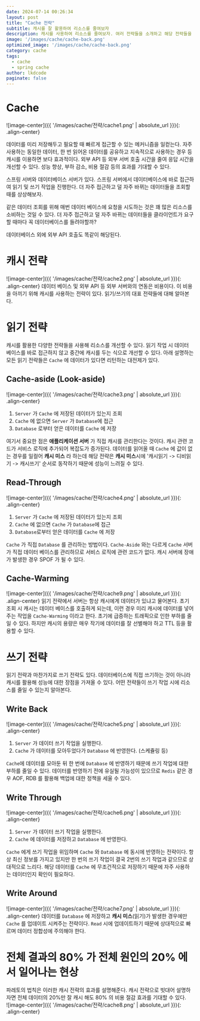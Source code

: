 ```yaml
---
date: 2024-07-14 00:26:34
layout: post
title: "Cache 전략"
subtitle: 캐시를 잘 활용하여 리소스를 줄여보자
description: 캐시를 사용하여 리소스를 줄여보자. 여러 전략들을 소개하고 해당 전략들을 조합해 상황에 맞게 올바르게 사용해보자.
image: '/images/cache/cache-back.png'
optimized_image: '/images/cache/cache-back.png'
category: cache
tags: 
  - cache
  - spring cache
author: lkdcode
paginate: false
---
```


# Cache
![image-center]({{ '/images/cache/전략/cache1.png' | absolute_url }}){: .align-center}

데이터를 미리 저장해두고 필요할 때 빠르게 접근할 수 있는 메커니즘을 일컫는다. 자주 사용하는 동일한 데이터, 한 번 읽어온 데이터를 공유하고 지속적으로 사용하는 경우 등 캐시를 이용하면 보다 효과적이다. 외부 API 등 외부 서버 호출 시간을 줄여 응답 시간을 개선할 수 있다. 성능 향상, 부하 감소, 비용 절감 등의 효과를 기대할 수 있다.  

스프링 서버와 데이터베이스 서버가 있다. 스프링 서버에서 데이터베이스에 바로 접근하여 읽기 및 쓰기 작업을 진행한다. 더 자주 접근하고 덜 자주 바뀌는 데이터들을 조회할 때를 상상해보자.  

같은 데이터 조회를 위해 매번 데이터 베이스에 요청을 시도하는 것은 꽤 많은 리소스를 소비하는 것일 수 있다. 더 자주 접근하고 덜 자주 바뀌는 데이터들을 클라이언트가 요구할 때마다 꼭 데이터베이스를 들려야할까?  

데이터베이스 외에 외부 API 호출도 똑같이 해당된다.  

# 캐시 전략
![image-center]({{ '/images/cache/전략/cache2.png' | absolute_url }}){: .align-center}
데이터 베이스 및 외부 API 등 외부 서버와의 연동은 비용이다. 이 비용을 아끼기 위해 캐시를 사용하는 전략이 있다. 읽기/쓰기의 대표 전략들에 대해 알아본다.  

# 읽기 전략  
캐시를 활용한 다양한 전략들을 사용해 리소스를 개선할 수 있다. 읽기 작업 시 데이터 베이스를 바로 접근하지 않고 중간에 캐시를 두는 식으로 개선할 수 있다. 아래 설명하는 모든 읽기 전략들은 `Cache` 에 데이터가 있다면 리턴하는 대전제가 있다.  

## Cache-aside (Look-aside)  
![image-center]({{ '/images/cache/전략/cache3.png' | absolute_url }}){: .align-center}
1. `Server` 가 `Cache` 에 저장된 데이터가 있는지 조회  
2. `Cache` 에 없으면 `Server` 가 `Database`에 접근  
3. `Database` 로부터 얻은 데이터를 `Cache` 에 저장  

여기서 중요한 점은 **애플리케이션 서버** 가 직접 캐시를 관리한다는 것이다. 캐시 관련 코드가 서비스 로직에 추가되어 복잡도가 증가된다. 데이터를 읽어올 때 `Cache` 에 값이 없는 경우를 일컬어 **캐시 미스** 라 하는데 해당 전략은 **캐시 미스**시에 '캐시읽기 -> 디비읽기 -> 캐시쓰기' 순서로 동작하기 때문에 성능이 느려질 수 있다.  

## Read-Through  
![image-center]({{ '/images/cache/전략/cache4.png' | absolute_url }}){: .align-center}
1. `Server` 가 `Cache` 에 저장된 데이터가 있는지 조회  
2. `Cache` 에 없으면 `Cache` 가 `Database`에 접근  
3. `Database`로부터 얻은 데이터를 `Cache` 에 저장  

`Cache` 가 직접 `Database` 를 관리하는 방법이다. `Cache-Aside` 와는 다르게 `Cache` 서버가 직접 데이터 베이스를 관리하므로 서비스 로직에 관련 코드가 없다. 캐시 서버에 장애가 발생한 경우 SPOF 가 될 수 있다.  

## Cache-Warming
![image-center]({{ '/images/cache/전략/cache9.png' | absolute_url }}){: .align-center}
읽기 전략에서 서버는 항상 캐시에게 데이터가 있냐고 물어본다. 초기 조회 시 캐시는 데이터 베이스를 호출하게 되는데, 이런 경우 미리 캐시에 데이터를 넣어주는 작업을 `Cache-Warming` 이라고 한다. 초기에 급증하는 트래픽으로 인한 부하를 줄일 수 있다. 하지만 캐시의 용량은 매우 작기에 데이터를 잘 선별해야 하고 TTL 등을 활용할 수 있다.  

# 쓰기 전략
읽기 전략과 마찬가지로 쓰기 전략도 있다. 데이터베이스에 직접 쓰기하는 것이 아니라 캐시를 활용해 성능에 대한 장점을 가져올 수 있다. 어떤 전략들이 쓰기 작업 시에 리소스를 줄일 수 있는지 알아본다.  

## Write Back
![image-center]({{ '/images/cache/전략/cache5.png' | absolute_url }}){: .align-center}
1. `Server` 가 데이터 쓰기 작업을 실행한다.  
2. `Cache` 가 데이터를 모아두었다가 `Database` 에 반영한다. (스케쥴링 등)  

`Cache`에 데이터를 모아둔 뒤 한 번에 `Database` 에 반영하기 때문에 쓰기 작업에 대한 부하를 줄일 수 있다. 데이터를 반영하기 전에 유실될 가능성이 있으므로 `Redis` 같은 경우 AOF, RDB 를 활용해 백업에 대한 정책을 세울 수 있다.  

## Write Through
![image-center]({{ '/images/cache/전략/cache6.png' | absolute_url }}){: .align-center}
1. `Server` 가 데이터 쓰기 작업을 실행한다.  
2. `Cache` 에 데이터를 저장하고 `Database` 에 반영한다.  

`Cache` 에게 쓰기 작업을 위임하며 `Cache` 와 `Database` 에 동시에 반영하는 전략이다. 항상 최신 정보를 가지고 있지만 한 번의 쓰기 작업이 결국 2번의 쓰기 작업과 같으므로 상대적으로 느리다. 해당 데이터를 `Cache` 에 무조건적으로 저장하기 때문에 자주 사용하는 데이터인지 확인이 필요하다.  

## Write Around
![image-center]({{ '/images/cache/전략/cache7.png' | absolute_url }}){: .align-center}
데이터를 `Database` 에 저장하고 **캐시 미스**(읽기)가 발생한 경우에만 `Cache` 를 업데이트 시켜주는 전략이다. `Read` 시에 업데이트하기 때문에 상대적으로 빠르며 데이터 정합성에 주의해야 한다.  

# 전체 결과의 80% 가 전체 원인의 20% 에서 일어나는 현상
파레토의 법칙은 이러한 캐시 전략의 효과를 설명해준다. 캐시 전략으로 빗대어 설명하자면 전체 데이터의 20%만 잘 캐시 해도 80% 의 비용 절감 효과를 기대할 수 있다.  
![image-center]({{ '/images/cache/전략/cache8.png' | absolute_url }}){: .align-center}